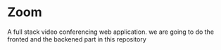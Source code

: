 # Zoom
A full stack video conferencing web application.
we are going to do the fronted and the backened part in this repository

